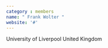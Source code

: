 ```yaml
---
category : members
name: " Frank Wolter " 
website: '#'
---
```

University of Liverpool
United Kingdom

